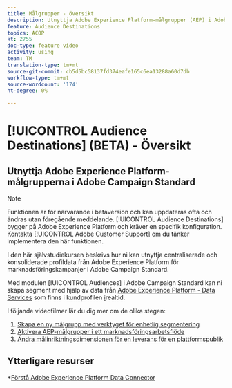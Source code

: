 ```yaml
---
title: Målgrupper - översikt
description: Utnyttja Adobe Experience Platform-målgrupper (AEP) i Adobe Campaign Standard (ACS)
feature: Audience Destinations
topics: ACOP
kt: 2755
doc-type: feature video
activity: using
team: TM
translation-type: tm+mt
source-git-commit: cb5d5bc58137fd374eafe165c6ea13288a60d7db
workflow-type: tm+mt
source-wordcount: '174'
ht-degree: 0%

---
```



# [!UICONTROL Audience Destinations] (BETA) - Översikt

## Utnyttja Adobe Experience Platform-målgrupperna i Adobe Campaign Standard

>[!NOTE]
>
>Funktionen är för närvarande i betaversion och kan uppdateras ofta och ändras utan föregående meddelande. [!UICONTROL Audience Destinations] bygger på Adobe Experience Platform och kräver en specifik konfiguration.
>Kontakta [!UICONTROL Adobe Customer Support] om du tänker implementera den här funktionen.


I den här självstudiekursen beskrivs hur ni kan utnyttja centraliserade och konsoliderade profildata från Adobe Experience Platform för marknadsföringskampanjer i Adobe Campaign Standard.

Med modulen [!UICONTROL Audiences] i Adobe Campaign Standard kan ni skapa segment med hjälp av data från [Adobe Experience Platform - Data Services](https://www.adobe.io/apis/experienceplatform/home/services.html) som finns i kundprofilen [i](https://docs.adobe.com/content/help/en/platform-learn/tutorials/profiles/understanding-the-real-time-customer-profile.html)realtid.

I följande videofilmer lär du dig mer om de olika stegen:

1. [Skapa en ny målgrupp med verktyget för enhetlig segmentering](/help/profiles-and-audiences/audience-destinations/creating-audiences-using-segment-builder.md)
2. [Aktivera AEP-målgrupper i ett marknadsföringsarbetsflöde](/help/profiles-and-audiences/audience-destinations/activating-aep-audiences.md)
3. [Ändra målinriktningsdimensionen för en leverans för en plattformspublik](/help/profiles-and-audiences/audience-destinations/changing-targeting-dimension.md)

## Ytterligare resurser

*[Förstå Adobe Experience Platform Data Connector](/help/administrating/adobe-experience-platform-data-connector/understanding-the-adobe-experience-platform-data-connector.md)

